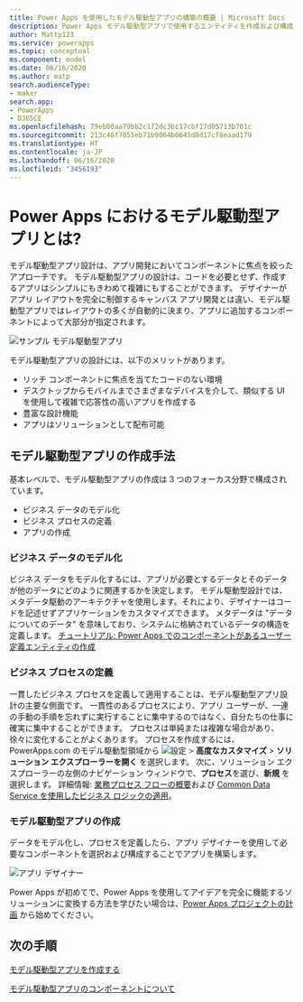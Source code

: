 ```yaml
---
title: Power Apps を使用したモデル駆動型アプリの構築の概要 | Microsoft Docs
description: Power Apps モデル駆動型アプリで使用するエンティティを作成および構成するための詳細な手順。
author: Mattp123
ms.service: powerapps
ms.topic: conceptual
ms.component: model
ms.date: 06/16/2020
ms.author: matp
search.audienceType:
- maker
search.app:
- PowerApps
- D365CE
ms.openlocfilehash: 79eb00aa79bb2c172dc3bc17cbf17d05713b701c
ms.sourcegitcommit: 213c46f7055eb71b9064b0645d8d17cf8eaad179
ms.translationtype: HT
ms.contentlocale: ja-JP
ms.lasthandoff: 06/16/2020
ms.locfileid: "3456193"
---
```

# <a name="what-are-model-driven-apps-in-power-apps"></a>Power Apps におけるモデル駆動型アプリとは?

モデル駆動型アプリ設計は、アプリ開発においてコンポーネントに焦点を絞ったアプローチです。 モデル駆動型アプリの設計は、コードを必要とせず、作成するアプリはシンプルにもきわめて複雑にもすることができます。  デザイナーがアプリ レイアウトを完全に制御するキャンバス アプリ開発とは違い、モデル駆動型アプリではレイアウトの多くが自動的に決まり、アプリに追加するコンポーネントによって大部分が指定されます。

![サンプル モデル駆動型アプリ](media/model-driven-app-overview/model-app-sample.png)

モデル駆動型アプリの設計には、以下のメリットがあります。
- リッチ コンポーネントに焦点を当てたコードのない環境 
- デスクトップからモバイルまでさまざまなデバイスを介して、類似する UI を使用して複雑で応答性の高いアプリを作成する
- 豊富な設計機能 
- アプリはソリューションとして配布可能
 
## <a name="the-approach-to-model-driven-app-making"></a>モデル駆動型アプリの作成手法
基本レベルで、モデル駆動型アプリの作成は 3 つのフォーカス分野で構成されています。

- ビジネス データのモデル化 
- ビジネス プロセスの定義 
- アプリの作成

### <a name="modeling-business-data"></a>ビジネス データのモデル化
ビジネス データをモデル化するには、アプリが必要とするデータとそのデータが他のデータにどのように関連するかを決定します。 モデル駆動型設計では、メタデータ駆動のアーキテクチャを使用します。それにより、デザイナーはコードを記述せずアプリケーションをカスタマイズできます。 メタデータは "データについてのデータ" を意味しており、システムに格納されているデータの構造を定義します。 [チュートリアル: Power Apps でのコンポーネントがあるユーザー定義エンティティの作成](../common-data-service/create-custom-entity.md)

### <a name="defining-business-processes"></a>ビジネス プロセスの定義
一貫したビジネス プロセスを定義して適用することは、モデル駆動型アプリ設計の主要な側面です。 一貫性のあるプロセスにより、アプリ ユーザーが、一連の手動の手順を忘れずに実行することに集中するのではなく、自分たちの仕事に確実に集中することができます。 プロセスは単純または複雑な場合があり、徐々に変化することがよくあります。 プロセスを作成するには、PowerApps.com のモデル駆動型領域から ![設定](media/powerapps-gear.png) > **高度なカスタマイズ** > **ソリューション エクスプローラーを開く** を選択します。 次に、ソリューション エクスプローラーの左側のナビゲーション ウィンドウで、**プロセス**を選び、**新規** を選択します。 詳細情報: [業務プロセス フローの概要](/flow/business-process-flows-overview)および [Common Data Service を使用したビジネス ロジックの適用](../common-data-service/cds-processes.md)。 

### <a name="composing-the-model-driven-app"></a>モデル駆動型アプリの作成
データをモデル化し、プロセスを定義したら、アプリ デザイナーを使用して必要なコンポーネントを選択および構成することでアプリを構築します。

![アプリ デザイナー](media/model-driven-app-overview/app-designer.png)

Power Apps が初めてで、Power Apps を使用してアイデアを完全に機能するソリューションに変換する方法を学びたい場合は、[Power Apps プロジェクトの計画](/powerapps/guidance/planning/introduction) から始めてください。

## <a name="next-steps"></a>次の手順

[モデル駆動型アプリを作成する](build-first-model-driven-app.md)

[モデル駆動型アプリのコンポーネントについて](model-driven-app-components.md)

